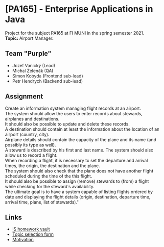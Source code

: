 # [PA165] - Enterprise Applications in Java
Project for the subject PA165 at FI MUNI in the spring semester 2021.  
**Topic:** Airport Manager.

## Team "Purple"
- Jozef Vanický (Lead)
- Michal Zelenák (QA)
- Simon Kobyda (Frontend sub-lead)
- Petr Hendrych (Backend sub-lead)

## Assignment
Create an information system managing flight records at an airport.  
The system should allow the users to enter records about stewards, airplanes and destinations.  
It should also be possible to update and delete these records.  
A destination should contain at least the information about the location of an airport (country, city).  
Airplane details should contain the capacity of the plane and its name (and possibly its type as well).  
A steward is described by his first and last name. The system should also allow us to record a flight.  
When recording a flight, it is necessary to set the departure and arrival times, the origin, the destination and the plane.  
The system should also check that the plane does not have another flight scheduled during the time of the this flight.  
It should also be possible to assign (remove) stewards to (from) a flight while checking for the steward's availability.  
The ultimate goal is to have a system capable of listing flights ordered by date and displaying the flight details (origin, destination, departure time, arrival time, plane, list of stewards)."


## Links
- [IS homework vault](https://is.muni.cz/auth/el/fi/jaro2021/PA165/ode/)
- [Topic selection form](https://forms.gle/5jwvj8yjEuGKBUwQA)
- [Motivation](https://www.youtube.com/watch?v=Sagg08DrO5U)

